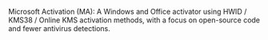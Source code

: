 Microsoft Activation (MA):
A Windows and Office activator using HWID / KMS38 / Online KMS activation methods, with a focus on open-source code and fewer antivirus detections.

